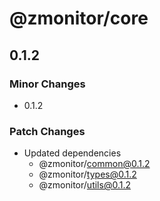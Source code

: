 # @zmonitor/core

## 0.1.2

### Minor Changes

- 0.1.2

### Patch Changes

- Updated dependencies
  - @zmonitor/common@0.1.2
  - @zmonitor/types@0.1.2
  - @zmonitor/utils@0.1.2

